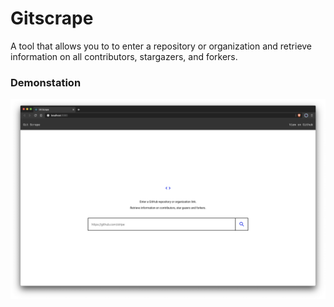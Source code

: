 # Gitscrape

A tool that allows you to to enter a repository or organization and retrieve information on all contributors, stargazers, and forkers.

### Demonstation
![Screenshot of Gitscrape](./public/screenshot.png)
